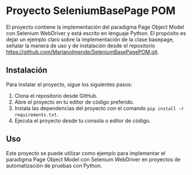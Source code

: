 # Proyecto SeleniumBasePage POM

El proyecto contiene la implementación del paradigma Page Object Model con Selenium WebDriver y está escrito en lenguaje Python. El propósito es dejar un ejemplo claro sobre la implementación de la clase basepage, señalar la manera de uso y de instalación desde el repositorio https://github.com/MarianoImende/SeleniumBasePagePOM.git.

## Instalación

Para instalar el proyecto, sigue los siguientes pasos:
1. Clona el repositorio desde GitHub.
2. Abre el proyecto en tu editor de código preferido.
3. Instala las dependencias del proyecto con el comando `pip install -r requirements.txt`.
4. Ejecuta el proyecto desde tu consola o editor de código.

## Uso

Este proyecto se puede utilizar como ejemplo para implementar el paradigma Page Object Model con Selenium WebDriver en proyectos de automatización de pruebas con Python.
